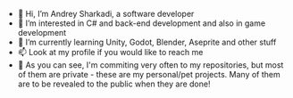 - 👋 Hi, I’m Andrey Sharkadi, a software developer
- 👀 I’m interested in C# and back-end development and also in game development
- 🌱 I’m currently learning Unity, Godot, Blender, Aseprite and other stuff
- 📫 Look at my profile if you would like to reach me
- 🤩 As you can see, I'm commiting very often to my repositories, but most of them are private - these are my personal/pet projects. Many of them are to be revealed to the public when they are done!

<!---
sharkadi-a/sharkadi-a is a ✨ special ✨ repository because its `README.md` (this file) appears on your GitHub profile.
You can click the Preview link to take a look at your changes.
--->
